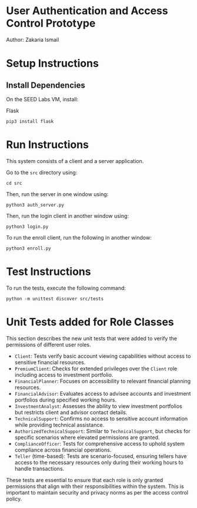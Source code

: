 # User Authentication and Access Control Prototype
Author: Zakaria Ismail

# Setup Instructions

## Install Dependencies

On the SEED Labs VM, install:

Flask
```
pip3 install flask
```

# Run Instructions

This system consists of a client and a server application.

Go to the `src` directory using:
```
cd src
```

Then, run the server in one window using:
```
python3 auth_server.py
```

Then, run the login client in another window using:
```
python3 login.py
```

To run the enroll client, run the following in another window:
```
python3 enroll.py
```
# Test Instructions

To run the tests, execute the following command:

```
python -m unittest discover src/tests
```


# Unit Tests added for Role Classes
This section describes the new unit tests that were added to verify the permissions of different user roles.

- `Client`: Tests verify basic account viewing capabilities without access to sensitive financial resources.
- `PremiumClient`: Checks for extended privileges over the `Client` role including access to investment portfolio.
- `FinancialPlanner`: Focuses on accessibility to relevant financial planning resources.
- `FinancialAdvisor`: Evaluates access to advisee accounts and investment portfolios during specified working hours.
- `InvestmentAnalyst`: Assesses the ability to view investment portfolios but restricts client and advisor contact details.
- `TechnicalSupport`: Confirms no access to sensitive account information while providing technical assistance.
- `AuthorizedTechnicalSupport`: Similar to `TechnicalSupport`, but checks for specific scenarios where elevated permissions are granted.
- `ComplianceOfficer`: Tests for comprehensive access to uphold system compliance across financial operations.
- `Teller` (time-based): Tests are scenario-focused, ensuring tellers have access to the necessary resources only during their working hours to handle transactions.

These tests are essential to ensure that each role is only granted permissions that align with their responsibilities within the system. This is important to maintain security and privacy norms as per the access control policy.
